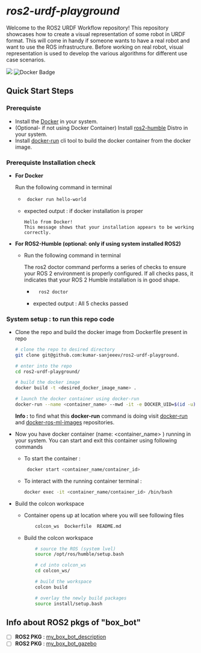 # *ros2-urdf-playground*
Welcome to the ROS2 URDF Workflow repository! This repository showcases how to create a visual representation of some robot in URDF format. This will come in handy if someone wants to have a real robot and want to use the ROS infrastructure. Before working on real robot, visual representation is used to develop the various algorithms for different use case scenarios. 

<img src="https://img.shields.io/badge/ROS 2-humble-blueviolet"/>   ![Docker Badge](https://img.shields.io/badge/Docker-2496ED?style=flat-square&logo=docker&logoColor=white)

## Quick Start Steps
### Prerequiste 
- Install the [Docker](https://docs.docker.com/engine/install/ubuntu/) in your system.
- (Optional- if not using Docker Container) Install [ros2-humble](https://docs.ros.org/en/humble/Installation/Ubuntu-Install-Debians.html) Distro in your system.
- Install [docker-run](https://github.com/ika-rwth-aachen/docker-run) cli tool to build the docker container from the docker image.

### Prerequiste Installation check
- **For Docker**

    Run the following command in terminal
    - ```bash 
       docker run hello-world
         ```
    - expected output :  if docker installation is proper
        ```
        Hello from Docker!
        This message shows that your installation appears to be working correctly.
        ```
- **For ROS2-Humble (optional: only if using system installed ROS2)** 
  - Run the following command in terminal

    The ros2 doctor command performs a series of checks to ensure your ROS 2 environment is properly configured. If all checks pass, it indicates that your ROS 2 Humble installation is in good shape.
    - ```bash 
        ros2 doctor 
        ```

    - expected output : 
            All 5 checks passed

### System setup : to run this repo code
- Clone the repo and build the docker image from Dockerfile present in repo

    ```bash
    # clone the repo to desired directory
    git clone git@github.com:kumar-sanjeeev/ros2-urdf-playground.
    
    # enter into the repo
    cd ros2-urdf-playground/

    # build the docker image 
    docker build -t <desired_docker_image_name> . 

    # launch the docker container using docker-run 
    docker-run --name <container_name> --mwd -it -e DOCKER_UID=$(id -u) -e DOCKER_GID=$(id -g) -e DOCKER_USER=$(id -un) --no-gpu --no-rm <desired_docker_image_name>:latest
    ```
    **Info :** to find what this **docker-run** command is doing visit [docker-run](https://github.com/ika-rwth-aachen/docker-run) and [docker-ros-ml-images](https://github.com/ika-rwth-aachen/docker-ros-ml-images) repositories.

- Now you have docker container (name: <container_name> ) running in your system. You can start and exit this container using following commands

    - To start the container :

        ```bash
         docker start <container_name/container_id>
         ```
    - To interact with the running container terminal :

        ```bash
        docker exec -it <container_name/container_id> /bin/bash 
        ```
- Build the colcon workspace
    - Container opens up at location where you will see following files
        ```bash
            colcon_ws  Dockerfile  README.md
        ```
    - Build the colcon workspace
        ```bash
            # source the ROS (system lvel)
            source /opt/ros/humble/setup.bash

            # cd into colcon_ws
            cd colcon_ws/

            # build the workspace
            colcon build

            # overlay the newly build packages
            source install/setup.bash

        ```
## Info about ROS2 pkgs of "box_bot"
- [ ] **ROS2 PKG** : [my_box_bot_description](colcon_ws/src/my_box_bot_description) 
- [ ] **ROS2 PKG** : [my_box_bot_gazebo](colcon_ws/src/my_box_bot_gazebo) 